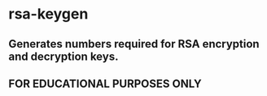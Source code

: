 # rsa-keygen
Generates numbers required for RSA encryption and decryption keys.
---
## FOR EDUCATIONAL PURPOSES ONLY
